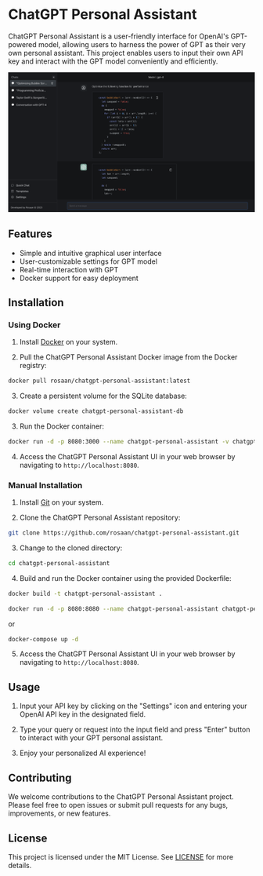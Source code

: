 # ChatGPT Personal Assistant

ChatGPT Personal Assistant is a user-friendly interface for OpenAI's GPT-powered model, allowing users to harness the power of GPT as their very own personal assistant. This project enables users to input their own API key and interact with the GPT model conveniently and efficiently.

![ChatGPT Personal Assistant Screenshot](./screenshot.png)

## Features

- Simple and intuitive graphical user interface
- User-customizable settings for GPT model
- Real-time interaction with GPT
- Docker support for easy deployment

## Installation

### Using Docker

1. Install [Docker](https://docs.docker.com/get-docker/) on your system.

2. Pull the ChatGPT Personal Assistant Docker image from the Docker registry:

```bash
docker pull rosaan/chatgpt-personal-assistant:latest
```

3. Create a persistent volume for the SQLite database:

```bash
docker volume create chatgpt-personal-assistant-db
```

3. Run the Docker container:

```bash
docker run -d -p 8080:3000 --name chatgpt-personal-assistant -v chatgpt-personal-assistant-db:/app/data rosaan/chatgpt-personal-assistant:latest
```

4. Access the ChatGPT Personal Assistant UI in your web browser by navigating to `http://localhost:8080`.

### Manual Installation

1. Install [Git](https://git-scm.com/book/en/v2/Getting-Started-Installing-Git) on your system.

2. Clone the ChatGPT Personal Assistant repository:

```bash
git clone https://github.com/rosaan/chatgpt-personal-assistant.git
```

3. Change to the cloned directory:

```bash
cd chatgpt-personal-assistant
```

4. Build and run the Docker container using the provided Dockerfile:

```bash
docker build -t chatgpt-personal-assistant .
```

```bash
docker run -d -p 8080:8080 --name chatgpt-personal-assistant chatgpt-personal-assistant --volume $(pwd)/data/db.sqlite:/app/data/db.sqlite
```

or

```bash
docker-compose up -d
```

5. Access the ChatGPT Personal Assistant UI in your web browser by navigating to `http://localhost:8080`.

## Usage

1. Input your API key by clicking on the "Settings" icon and entering your OpenAI API key in the designated field.

2. Type your query or request into the input field and press "Enter" button to interact with your GPT personal assistant.

3. Enjoy your personalized AI experience!

## Contributing

We welcome contributions to the ChatGPT Personal Assistant project. Please feel free to open issues or submit pull requests for any bugs, improvements, or new features.

## License

This project is licensed under the MIT License. See [LICENSE](LICENSE) for more details.
